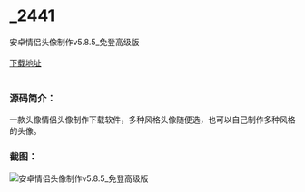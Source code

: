 # _2441
安卓情侣头像制作v5.8.5_免登高级版
<br/></br>
[下载地址](https://www.uuid2.com/2441.html "下载地址")
<br/></br>
<h3>源码简介：</h3>
<p>一款头像情侣头像制作下载软件，多种风格头像随便选，也可以自己制作多种风格的头像。<p>
<h3>截图：</h3>
<img src="https://www.uuid2.com/wp-content/uploads/img/202107/8fc04e6573.png" alt="安卓情侣头像制作v5.8.5_免登高级版">

